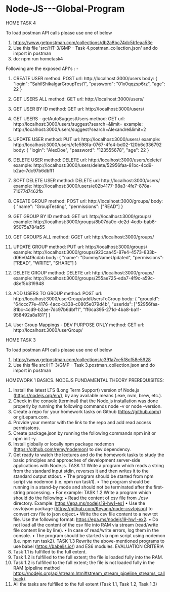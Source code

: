 # Node-JS---Global-Program

HOME TASK 4

To load postman API calls please use one of below
1) https://www.getpostman.com/collections/db2a8bc74dc5b1eaa53e
2) Use this file 'src/HT-3/GMP - Task 4.postman_collection.json' and do import in postman
3) do: npm run hometask4

Following are the exposed API's : -

1) CREATE USER
method: POST
url: http://localhost:3000/users
body: 
{
    "login": "SahilShikalgarGroupTest1",
    "password": "01x0qqzsp6rz",
    "age": 22
}

2) GET USERS ALL
method: GET
url: http://localhost:3000/users/

3) GET USER BY ID
method: GET
url: http://localhost:3000/users/<id>

4) GET USERS - getAutoSuggestUsers
method: GET
url: http://localhost:3000/users/suggest?search=<query>&limit=<number>
example: http://localhost:3000/users/suggest?search=Alexandre&limit=2

5) UPDATE USER
method: PUT
url: http://localhost:3000/users/<id>
example: http://localhost:3000/users/c1e598fa-0767-4fc4-bd02-120b6c336792
body:
{
    "login": "AlexDoe",
    "password": "123555678",
    "age": 22
}

6) DELETE USER
method: DELETE
url: http://localhost:3000/users/delete/<id>
example: http://localhost:3000/users/delete/52956faa-81bc-4cd9-b2ae-7dc97b6dbff1

7) SOFT DELETE USER
method: DELETE
url: http://localhost:3000/users/<id>
example: http://localhost:3000/users/e02b4177-98a3-4fe7-878a-71077d7462fb

8) CREATE GROUP
method: POST
url: http://localhost:3000/groups/
body:
{
    "name": "GroupTesting",
    "permissions": ["READ"]
}

9) GET GROUP BY ID
method: GET
url: http://localhost:3000/groups/<id>
example: http://localhost:3000/groups/8b07da0c-de2d-4cdb-bab8-95075a784a55

10) GET GROUPS ALL
method: GGET
url: http://localhost:3000/groups/

11) UPDATE GROUP
method: PUT
url: http://localhost:3000/groups/<id>
example: http://localhost:3000/groups/923caa45-87e4-4573-833b-d06e04f9cdab
body:
{
    "name": "DummyNameUpdated",
    "permissions": ["READ", "WRITE", "SHARE"]
}

12) DELETE GROUP
method: DELETE
url: http://localhost:3000/groups/<id>
example: http://localhost:3000/groups/255ae725-eda7-4f9c-a59c-d8ef5b319948

13) ADD USERS TO GROUP
method: POST
url: http://localhost:3000/userGroup/addUsersToGroup
body:
{
    "groupId": "64ccc77e-4176-4acc-b338-c0805e079d4b",
    "userIds": ["52956faa-81bc-4cd9-b2ae-7dc97b6dbff1", "ff6ca395-271d-4ba8-ba11-958492a8a181"]
}

14) User Group Mappings - DEV PURPOSE ONLY
method: GET
url: http://localhost:3000/userGroup/


HOME TASK 3

To load postman API calls please use one of below
1) https://www.getpostman.com/collections/c391a7ce5f8cf58e5928
2) Use this file src/HT-3/GMP - Task 3.postman_collection.json and do import in postman

HOMEWORK 1
BASICS. NODEJS FUNDAMENTAL THEORY
PREREQUISITES:
1. Install the latest LTS (Long Term Support) version of Node.js (https://nodejs.org/en/), by any 
available means (.exe, nvm, brew, etc.).
2. Check in the console (terminal) that the Node.js installation was done properly by running the 
following commands node -v or node -version.
3. Create a repo for your homework tasks on Github (https://github.com/) or git.epam.com.
4. Provide your mentor with the link to the repo and add read access permissions.
5. Create package.json by running the following commands npm init or npm init -y.
6. Install globally or locally npm package nodemon (https://github.com/remy/nodemon) to dev 
dependency.
7. Get ready to watch the lectures and do the homework tasks to study the basic principles and 
approaches of development server-side applications with Node.js.
TASK 1.1
Write a program which reads a string from the standard input stdin, reverses it and then writes it to 
the standard output stdout.
• The program should be started from npm script via nodemon (i.e. npm run task1).
• The program should be running in a stand-by mode and should not be terminated after the 
first-string processing.
• For example:
TASK 1.2
Write a program which should do the following:
• Read the content of csv file from ./csv directory. Example: https://epa.ms/nodejs19-hw1-ex1
• Use the csvtojson package (https://github.com/Keyang/node-csvtojson) to convert csv file to 
json object.• Write the csv file content to a new txt file.
Use the following format: https://epa.ms/nodejs19-hw1-ex2.
• Do not load all the content of the csv file into RAM via stream (read/write file content line by 
line).
• In case of read/write errors, log them in the console.
• The program should be started via npm script using nodemon (i.e. npm run task2).
TASK 1.3
Rewrite the above-mentioned programs to use babel (https://babeljs.io/) and ES6 modules.
EVALUATION CRITERIA
2. Task 1.1 is fulfilled to the full extent.
3. Task 1.2 is fulfilled to the full extent; the file is loaded fully into the RAM.
4. Task 1.2 is fulfilled to the full extent; the file is not loaded fully in the RAM (pipeline method 
https://nodejs.org/api/stream.html#stream_stream_pipeline_streams_callback).
5. All the tasks are fulfilled to the full extent (Task 1.1, Task 1.2, Task 1.3)